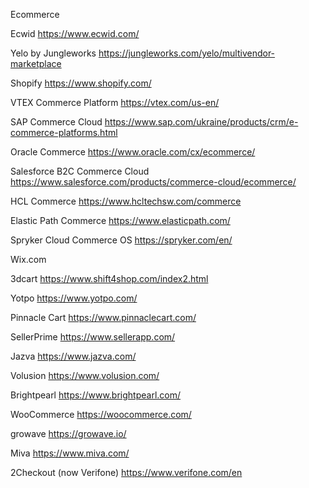 Ecommerce

Ecwid
https://www.ecwid.com/

Yelo by Jungleworks
https://jungleworks.com/yelo/multivendor-marketplace

Shopify
https://www.shopify.com/


VTEX Commerce Platform
https://vtex.com/us-en/

SAP Commerce Cloud
https://www.sap.com/ukraine/products/crm/e-commerce-platforms.html

Oracle Commerce
https://www.oracle.com/cx/ecommerce/

Salesforce B2C Commerce Cloud
https://www.salesforce.com/products/commerce-cloud/ecommerce/

HCL Commerce
https://www.hcltechsw.com/commerce

Elastic Path Commerce
https://www.elasticpath.com/

Spryker Cloud Commerce OS
https://spryker.com/en/


Wix.com


3dcart
https://www.shift4shop.com/index2.html

Yotpo
https://www.yotpo.com/

Pinnacle Cart
https://www.pinnaclecart.com/

SellerPrime
https://www.sellerapp.com/

Jazva
https://www.jazva.com/

Volusion
https://www.volusion.com/


Brightpearl
https://www.brightpearl.com/

WooCommerce
https://woocommerce.com/

growave
https://growave.io/



Miva 
https://www.miva.com/

2Checkout (now Verifone)
https://www.verifone.com/en
